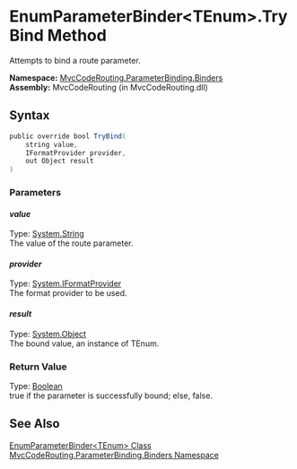 EnumParameterBinder&lt;TEnum>.TryBind Method
============================================
Attempts to bind a route parameter.

**Namespace:** [MvcCodeRouting.ParameterBinding.Binders][1]  
**Assembly:** MvcCodeRouting (in MvcCodeRouting.dll)

Syntax
------

```csharp
public override bool TryBind(
	string value,
	IFormatProvider provider,
	out Object result
)
```

### Parameters

#### *value*
Type: [System.String][2]  
The value of the route parameter.

#### *provider*
Type: [System.IFormatProvider][3]  
The format provider to be used.

#### *result*
Type: [System.Object][4]  
The bound value, an instance of TEnum.

### Return Value
Type: [Boolean][5]  
true if the parameter is successfully bound; else, false.

See Also
--------
[EnumParameterBinder&lt;TEnum> Class][6]  
[MvcCodeRouting.ParameterBinding.Binders Namespace][1]  

[1]: ../README.md
[2]: http://msdn.microsoft.com/en-us/library/s1wwdcbf
[3]: http://msdn.microsoft.com/en-us/library/efh2ww9y
[4]: http://msdn.microsoft.com/en-us/library/e5kfa45b
[5]: http://msdn.microsoft.com/en-us/library/a28wyd50
[6]: README.md